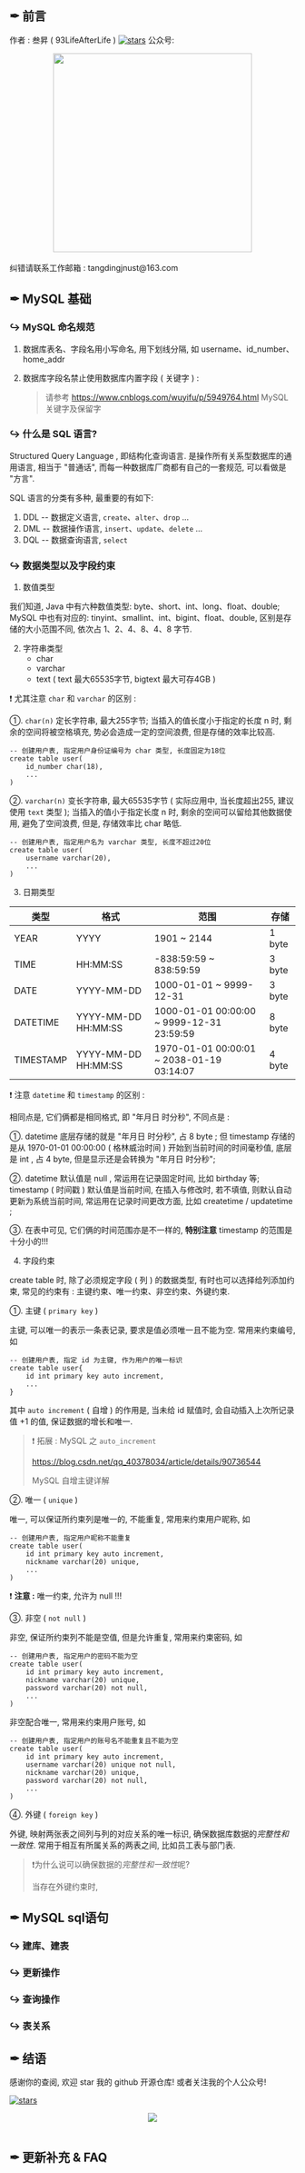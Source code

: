 ## ✒ 前言
作者 : 叁昇 ( 93LifeAfterLife ) 	[![stars](https://badgen.net/github/stars/93LifeAfterLife/SanSheng-notes?icon=github&color=4ab8a1)](https://github.com/93LifeAfterLife/SanSheng-notes)
公众号:
<div align="center"> <img src="https://i1.fuimg.com/719027/ca0c1d25208ae899.jpg" width="350px"> </div><br>纠错请联系工作邮箱 : tangdingjnust@163.com



## ✒ MySQL 基础

### ↪ MySQL 命名规范

1. 数据库表名、字段名用小写命名, 用下划线分隔, 如 username、id_number、home_addr

2. 数据库字段名禁止使用数据库内置字段 ( 关键字 ) :

   > 请参考 https://www.cnblogs.com/wuyifu/p/5949764.html MySQL 关键字及保留字

   

### ↪ 什么是 SQL 语言?

Structured Query Language , 即结构化查询语言. 是操作所有关系型数据库的通用语言, 相当于 "普通话", 而每一种数据库厂商都有自己的一套规范, 可以看做是 "方言".

SQL 语言的分类有多种, 最重要的有如下: 

1. DDL -- 数据定义语言, `create`、`alter`、`drop` ...
2. DML -- 数据操作语言, `insert`、`update`、`delete` ...
3. DQL -- 数据查询语言, `select` 



### ↪ 数据类型以及字段约束

1. 数值类型

我们知道, Java 中有六种数值类型: byte、short、int、long、float、double; MySQL 中也有对应的: tinyint、smallint、int、bigint、float、double, 区别是存储的大小范围不同, 依次占 1、2、4、8、4、8 字节.

2. 字符串类型
   - char 
   - varchar 
   - text  ( text 最大65535字节,  bigtext 最大可存4GB )

❗ 尤其注意 `char` 和 `varchar` 的区别 :

①. `char(n)` 定长字符串, 最大255字节; 当插入的值长度小于指定的长度 n 时, 剩余的空间将被空格填充, 势必会造成一定的空间浪费, 但是存储的效率比较高.

```
-- 创建用户表, 指定用户身份证编号为 char 类型, 长度固定为18位
create table user(
	id_number char(18),
	...
)
```

②. `varchar(n)` 变长字符串, 最大65535字节 ( 实际应用中, 当长度超出255, 建议使用 `text` 类型 ); 当插入的值小于指定长度 n 时, 剩余的空间可以留给其他数据使用, 避免了空间浪费, 但是, 存储效率比 char 略低.

```
-- 创建用户表, 指定用户名为 varchar 类型, 长度不超过20位
create table user(
	username varchar(20),
	...
)
```

3. 日期类型

| 类型      | 格式                | 范围                                      | 存储   |
| --------- | ------------------- | ----------------------------------------- | ------ |
| YEAR      | YYYY                | 1901 ~ 2144                               | 1 byte |
| TIME      | HH:MM:SS            | -838:59:59 ~  838:59:59                   | 3 byte |
| DATE      | YYYY-MM-DD          | 1000-01-01 ~ 9999-12-31                   | 3 byte |
| DATETIME  | YYYY-MM-DD HH:MM:SS | 1000-01-01 00:00:00 ~ 9999-12-31 23:59:59 | 8 byte |
| TIMESTAMP | YYYY-MM-DD HH:MM:SS | 1970-01-01 00:00:01 ~ 2038-01-19 03:14:07 | 4 byte |

❗ 注意 `datetime` 和 `timestamp` 的区别 :

相同点是, 它们俩都是相同格式, 即 "年月日 时分秒", 不同点是 : 

①. datetime 底层存储的就是 "年月日 时分秒", 占 8 byte ; 但 timestamp 存储的是从 1970-01-01 00:00:00 ( 格林威治时间 ) 开始到当前时间的时间毫秒值, 底层是 int , 占 4 byte, 但是显示还是会转换为 "年月日 时分秒";

②. datetime 默认值是 null , 常运用在记录固定时间, 比如 birthday 等; timestamp ( 时间戳 ) 默认值是当前时间, 在插入与修改时, 若不填值, 则默认自动更新为系统当前时间, 常运用在记录时间更改方面, 比如 createtime / updatetime ;

③. 在表中可见, 它们俩的时间范围亦是不一样的, **特别注意** timestamp 的范围是十分小的!!!



4. 字段约束

create table 时, 除了必须规定字段 ( 列 ) 的数据类型, 有时也可以选择给列添加约束, 常见的约束有 : 主键约束、唯一约束、非空约束、外键约束.

①. 主键 ( `primary key` )

主键, 可以唯一的表示一条表记录, 要求是值必须唯一且不能为空. 常用来约束编号, 如

```
-- 创建用户表, 指定 id 为主键, 作为用户的唯一标识
create table user{
	id int primary key auto increment,
	...
}
```

其中 `auto increment` ( 自增 ) 的作用是, 当未给 id 赋值时, 会自动插入上次所记录值 +1 的值, 保证数据的增长和唯一. 

> ❗ 拓展 : MySQL 之 `auto_increment` 
>
> https://blog.csdn.net/qq_40378034/article/details/90736544
>
> MySQL 自增主键详解



②. 唯一 ( `unique` )

唯一, 可以保证所约束列是唯一的, 不能重复, 常用来约束用户昵称, 如

```
-- 创建用户表, 指定用户昵称不能重复
create table user(
	id int primary key auto increment,
	nickname varchar(20) unique,
	...
)
```

❗ **注意 :** 唯一约束, 允许为 null !!!



③. 非空 ( `not null` )

非空, 保证所约束列不能是空值, 但是允许重复, 常用来约束密码, 如

```
-- 创建用户表, 指定用户的密码不能为空
create table user(
	id int primary key auto increment,
	nickname varchar(20) unique,
	password varchar(20) not null,
	...
)
```

非空配合唯一, 常用来约束用户账号, 如

```
-- 创建用户表, 指定用户的账号名不能重复且不能为空
create table user(
	id int primary key auto increment,
	username varchar(20) unique not null,
	nickname varchar(20) unique,
	password varchar(20) not null,
	...
)
```



④. 外键 ( `foreign key` )

外键, 映射两张表之间列与列的对应关系的唯一标识, 确保数据库数据的*完整性和一致性*. 常用于相互有所属关系的两表之间, 比如员工表与部门表.



> ❗为什么说可以确保数据的*完整性和一致性*呢?
>
> 当存在外键约束时, 





## ✒ MySQL sql语句

### ↪ 建库、建表



### ↪ 更新操作

### ↪ 查询操作

### ↪ 表关系





















## ✒ 结语

感谢你的查阅, 欢迎 star 我的 github 开源仓库! 或者关注我的个人公众号! 

[![stars](https://badgen.net/github/stars/93LifeAfterLife/SanSheng-notes?icon=github&color=4ab8a1)](https://github.com/93LifeAfterLife/SanSheng-notes)

<div align="center"> <img src="https://i1.fuimg.com/719027/ca0c1d25208ae899.jpg" width=""> </div><br>



## ✒ 更新补充 & FAQ
